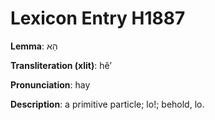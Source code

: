 # Lexicon Entry H1887

**Lemma**: הֵא

**Transliteration (xlit)**: hêʼ

**Pronunciation**: hay

**Description**:
a primitive particle; lo!; behold, lo.
